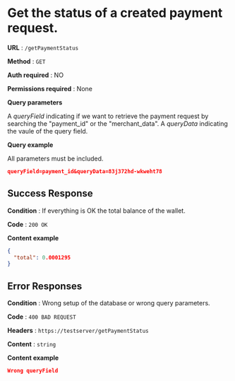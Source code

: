 # Get the status of a created payment request.

**URL** : `/getPaymentStatus`

**Method** : `GET`

**Auth required** : NO

**Permissions required** : None

**Query parameters**

A *queryField* indicating if we want to retrieve the payment request by searching the "payment_id" or the "merchant_data".
A *queryData* indicating the vaule of the query field.

**Query example**

All parameters must be included.

```json
queryField=payment_id&queryData=83j372hd-wkweht78
```

## Success Response

**Condition** : If everything is OK the total balance of the wallet.

**Code** : `200 OK`

**Content example**

```json
{
  "total": 0.0001295
}
```

## Error Responses

**Condition** : Wrong setup of the database or wrong query parameters.

**Code** : `400 BAD REQUEST`

**Headers** : `https://testserver/getPaymentStatus`

**Content** : `string`

**Content example**

```json
Wrong queryField
```
